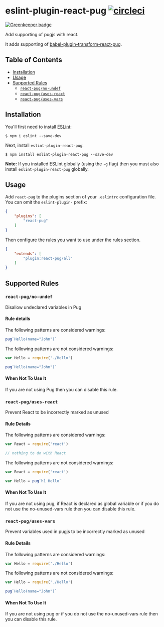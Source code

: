 # eslint-plugin-react-pug [![circleci](https://circleci.com/gh/ezhlobo/eslint-plugin-react-pug/tree/master.svg)](https://circleci.com/gh/ezhlobo/eslint-plugin-react-pug/tree/master)

[![Greenkeeper badge](https://badges.greenkeeper.io/ezhlobo/eslint-plugin-react-pug.svg)](https://greenkeeper.io/)

Add supporting of pugjs with react.

It adds supporting of [babel-plugin-transform-react-pug](https://github.com/pugjs/babel-plugin-transform-react-pug).

## Table of Contents

* [Installation](#installation)
* [Usage](#usage)
* [Supported Rules](#supported-rules)
  * [`react-pug/no-undef`](#react-pugno-undef)
  * [`react-pug/uses-react`](#react-puguses-react)
  * [`react-pug/uses-vars`](#react-puguses-vars)

## Installation

You'll first need to install [ESLint](http://eslint.org):

```
$ npm i eslint --save-dev
```

Next, install `eslint-plugin-react-pug`:

```
$ npm install eslint-plugin-react-pug --save-dev
```

**Note:** If you installed ESLint globally (using the `-g` flag) then you must also install `eslint-plugin-react-pug` globally.

## Usage

Add `react-pug` to the plugins section of your `.eslintrc` configuration file. You can omit the `eslint-plugin-` prefix:

```json
{
    "plugins": [
        "react-pug"
    ]
}
```

Then configure the rules you want to use under the rules section.

```json
{
    "extends": [
        "plugin:react-pug/all"
    ]
}
```

## Supported Rules

### `react-pug/no-undef`

Disallow undeclared variables in Pug

#### Rule details

The following patterns are considered warnings:
```js
pug`Hello(name="John")`
```

The following patterns are not considered warnings:
```js
var Hello = require('./Hello')

pug`Hello(name="John")`
```

#### When Not To Use It

If you are not using Pug then you can disable this rule.

### `react-pug/uses-react`

Prevent React to be incorrectly marked as unused

#### Rule Details

The following patterns are considered warnings:
```js
var React = require('react')

// nothing to do with React
```

The following patterns are not considered warnings:
```js
var React = require('react')

var Hello = pug`h1 Hello`
```

#### When Not To Use It

If you are not using pug, if React is declared as global variable or if you do not use the no-unused-vars rule then you can disable this rule.

### `react-pug/uses-vars`

Prevent variables used in pugjs to be incorrectly marked as unused

#### Rule Details

The following patterns are considered warnings:
```js
var Hello = require('./Hello')
```

The following patterns are not considered warnings:
```js
var Hello = require('./Hello')

pug`Hello(name="John")`
```

#### When Not To Use It

If you are not using pug or if you do not use the no-unused-vars rule then you can disable this rule.
